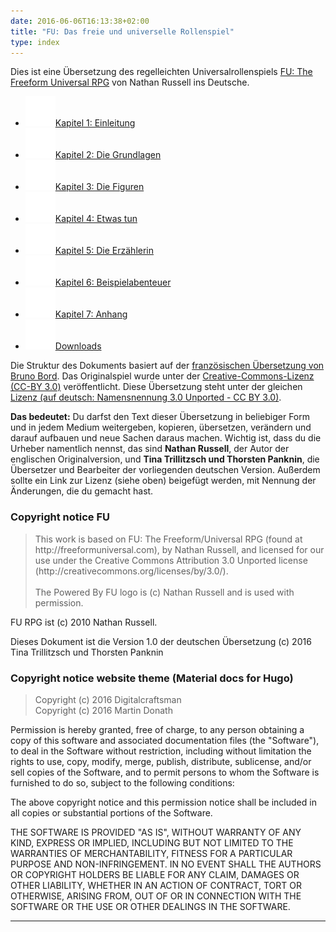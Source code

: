 ```yaml
---
date: 2016-06-06T16:13:38+02:00
title: "FU: Das freie und universelle Rollenspiel"
type: index
---
```

Dies ist eine Übersetzung des regelleichten Universalrollenspiels [FU: The Freeform Universal RPG](http://freeformuniversal.com) von Nathan Russell ins Deutsche.

<ul class="repo">
          <li class="repo-download">
            <a href="/01-einleitung/"  title="Einleitung">
            <img src="/images/ic_info_white_24px.svg">Kapitel 1: Einleitung</a>
          </li>
          <li class="repo-download">
            <a href="/02-grundlagen/"  title="Grundlagen"><img src="/images/ic_description_white_24px.svg">Kapitel 2: Die Grundlagen</a>
          </li>
          <li class="repo-download">
            <a href="/03-figuren/"  title="Figuren">
            <img src="/images/ic_group_white_24px.svg">Kapitel 3: Die Figuren</a>
          </li>
          <li class="repo-download">
            <a href="/04-handeln/"  title="Handeln"><img src="/images/ic_pan_tool_white_24px.svg">Kapitel 4: Etwas tun</a>
          </li>
          <li class="repo-download">
            <a href="/05-erzaehlerin/"  title="Erzählerin"><img src="/images/ic_face_white_24px.svg">Kapitel 5: Die Erzählerin</a>
          </li>
          <li class="repo-download">
            <a href="/06-rennen-zum-tempel/"  title="Beispielabenteuer"><img src="/images/ic_explore_white_24px.svg">Kapitel 6: Beispielabenteuer</a>
          </li>
          <li class="repo-download">
            <a href="/07-anhang/"  title="Anhang"><img src="/images/ic_list_white_24px.svg">Kapitel 7: Anhang</a>
          </li>
          <li class="repo-download">
            <a href="/08-downloads/"  title="Downloads"><img src="/images/ic_download_white_24px.svg">Downloads</a>
          </li>
        </ul>

Die Struktur des Dokuments basiert auf der [französischen Übersetzung von Bruno Bord](https://github.com/brunobord/fu-rpg-libre-et-universel).
Das Originalspiel wurde unter der [Creative-Commons-Lizenz (CC-BY 3.0)](http://creativecommons.org/licenses/by/3.0/) veröffentlicht. Diese Übersetzung steht unter der gleichen [Lizenz (auf deutsch: Namensnennung 3.0 Unported - CC BY 3.0)](https://creativecommons.org/licenses/by/3.0/deed.de).

**Das bedeutet:** Du darfst den Text dieser Übersetzung in beliebiger Form und in jedem Medium weitergeben, kopieren, übersetzen, verändern und darauf aufbauen und neue Sachen daraus machen. Wichtig ist, dass du die Urheber namentlich nennst, das sind **Nathan Russell**, der Autor der englischen Originalversion, und **Tina Trillitzsch und Thorsten Panknin**, die Übersetzer und Bearbeiter der vorliegenden deutschen Version. Außerdem sollte ein Link zur Lizenz (siehe oben) beigefügt werden, mit Nennung der Änderungen, die du gemacht hast.

### Copyright notice FU
<blockquote lang="en">
This work is based on FU: The Freeform/Universal RPG (found at http://freeformuniversal.com), by Nathan Russell, and licensed for our use under the Creative Commons Attribution 3.0 Unported license (http://creativecommons.org/licenses/by/3.0/).
</br></br>
The Powered By FU logo is (c) Nathan Russell and is used with permission.
</blockquote>

FU RPG ist (c) 2010 Nathan Russell.

Dieses Dokument ist die Version 1.0 der deutschen Übersetzung (c) 2016 Tina Trillitzsch und Thorsten Panknin

### Copyright notice website theme (Material docs for Hugo)
<blockquote lang="en">
Copyright (c) 2016 Digitalcraftsman <digitalcraftsman@protonmail.com><br>
Copyright (c) 2016 Martin Donath <martin.donath@squidfunk.com>
</blockquote>

<p lang="en">
Permission is hereby granted, free of charge, to any person obtaining a copy of this software and associated documentation files (the "Software"), to deal in the Software without restriction, including without limitation the rights to use, copy, modify, merge, publish, distribute, sublicense, and/or sell copies of the Software, and to permit persons to whom the Software is furnished to do so, subject to the following conditions:
</p>
<p lang="en">
The above copyright notice and this permission notice shall be included in all copies or substantial portions of the Software.
</p>
<p lang="en" style="text-transform:uppercase">
The software is provided "as is", without warranty of any kind, express or implied, including but not limited to the warranties of merchantability, fitness for a particular purpose and non-infringement. In no event shall the authors or copyright holders be liable for any claim, damages or other liability, whether in an action of contract, tort or otherwise, arising from, out of or in connection with the software or the use or other dealings in the software.
</p>

---
